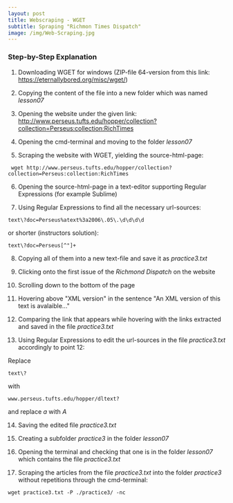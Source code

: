 ```yaml
---
layout: post
title: Webscraping - WGET
subtitle: Spraping "Richmon Times Dispatch"
image: /img/Web-Scraping.jpg
---
```


### Step-by-Step Explanation

1. Downloading WGET for windows (ZIP-file 64-version from this link: <https://eternallybored.org/misc/wget/>)

2. Copying the content of the file into a new folder which was named *lesson07*

3. Opening the website under the given link: <http://www.perseus.tufts.edu/hopper/collection?collection=Perseus:collection:RichTimes>

4. Opening the cmd-terminal and moving to the folder *lesson07*

5. Scraping the website with WGET, yielding the source-html-page: 
```
 wget http://www.perseus.tufts.edu/hopper/collection?collection=Perseus:collection:RichTimes
```

6. Opening the source-html-page in a text-editor supporting Regular Expressions (for example Sublime)

7. Using Regular Expressions to find all the necessary url-sources:
```
text\?doc=Perseus%atext%3a2006\.05\.\d\d\d\d 
```
or shorter (instructors solution):
```
text\?doc=Perseus[^"]+
```
8. Copying all of them into a new text-file and save it as *practice3.txt*

9. Clicking onto the first issue of the *Richmond Dispatch* on the website

10. Scrolling down to the bottom of the page

11. Hovering above "XML version" in the sentence "An XML version of this text is avalaible..."

12. Comparing the link that appears while hovering with the links extracted and saved in the file *practice3.txt*

13. Using Regular Expressions to edit the url-sources in the file *practice3.txt* accordingly to point 12:

Replace 
```
text\?
```
with
```
www.perseus.tufts.edu/hopper/dltext?
```
and replace *a* with *A*

14. Saving the edited file *practice3.txt*

15. Creating a subfolder *practice3* in the folder *lesson07*

16. Opening the terminal and checking that one is in the folder *lesson07* which contains the file *practice3.txt*

17. Scraping the articles from the file *practice3.txt* into the folder *practice3* without repetitions through the cmd-terminal:
```
wget practice3.txt -P ./practice3/ -nc
```